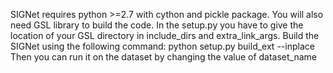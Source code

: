 SIGNet requires python >=2.7 with cython and pickle package. You will also need GSL library to build the code. In the setup.py you have to give the location of your GSL directory in include_dirs and extra_link_args.
Build the SIGNet using the following command: python setup.py build_ext --inplace
Then you can run it on the dataset by changing the value of dataset_name
